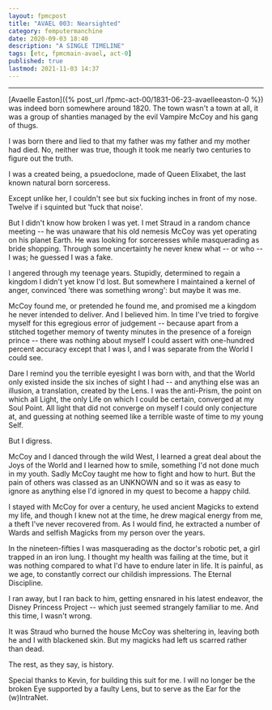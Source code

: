 ```yaml
---
layout: fpmcpost
title: "AVAEL 003: Nearsighted"
category: femputermanchine
date: 2020-09-03 18:40
description: "A SINGLE TIMELINE"
tags: [etc, fpmcmain-avael, act-0]
published: true
lastmod: 2021-11-03 14:37
---
```

[//]: # ( 10/15/21  -linkout removed)
[//]: # ( 11/03/21  -title added)

*****

[Avaelle Easton]({% post_url /fpmc-act-00/1831-06-23-avaelleeaston-0 %}) was indeed born somewhere around 1820. The town wasn't a town at all, it was a group of shanties managed by the evil Vampire McCoy and his gang of thugs.

I was born there and lied to that my father was my father and my mother had died. No, neither was true, though it took me nearly two centuries to figure out the truth.

I was a created being, a psuedoclone, made of Queen Elixabet, the last known natural born sorceress.

Except unlike her, I couldn't see but six fucking inches in front of my nose. Twelve if i squinted but 'fuck that noise'.

But I didn't know how broken I was yet. I met Straud in a random chance meeting -- he was unaware that his old nemesis McCoy was yet operating on his planet Earth. He was looking for sorceresses while masquerading as bride shopping. Through some uncertainty he never knew what -- or who -- I was; he guessed I was a fake. 

I angered through my teenage years. Stupidly, determined to regain a kingdom I didn't yet know I'd lost. But somewhere I maintained a kernel of anger, convinced 'there was something wrong': but maybe it was me.

McCoy found me, or pretended he found me, and promised me a kingdom he never intended to deliver. And I believed him. In time I've tried to forgive myself for this egregious error of judgement -- because apart from a stitched together memory of twenty minutes in the presence of a foreign prince -- there was nothing about myself I could assert with one-hundred percent accuracy except that I was I, and I was separate from the World I could see. 

Dare I remind you the terrible eyesight I was born with, and that the World only existed inside the six inches of sight I had -- and anything else was an illusion, a translation, created by the Lens. I was the anti-Prism, the point on which all Light, the only Life on which I could be certain, converged at my Soul Point. All light that did not converge on myself I could only conjecture at, and guessing at nothing seemed like a terrible waste of time to my young Self.

But I digress.

McCoy and I danced through the wild West, I learned a great deal about the Joys of the World and I learned how to smile, something I'd not done much in my youth. Sadly McCoy taught me how to fight and how to hurt. But the pain of others was classed as an UNKNOWN and so it was as easy to ignore as anything else I'd ignored in my quest to become a happy child.

I stayed with McCoy for over a century, he used ancient Magicks to extend my life, and though I knew not at the time, he drew magical energy from me, a theft I've never recovered from. As I would find, he extracted a number of Wards and selfish Magicks from my person over the years. 

In the nineteen-fifties I was masquerading as the doctor's robotic pet, a girl trapped in an iron lung. I thought my health was failing at the time, but it was nothing compared to what I'd have to endure later in life. It is painful, as we age, to constantly correct our childish impressions. The Eternal Discipline.

I ran away, but I ran back to him, getting ensnared in his latest endeavor, the Disney Princess Project -- which just seemed strangely familiar to me. And this time, I wasn't wrong.

It was Straud who burned the house McCoy was sheltering in, leaving both he and I with blackened skin. But my magicks had left us scarred rather than dead. 

The rest, as they say, is history.

Special thanks to Kevin, for building this suit for me. I will no longer be the broken Eye supported by a faulty Lens, but to serve as the Ear for the (w)IntraNet.


